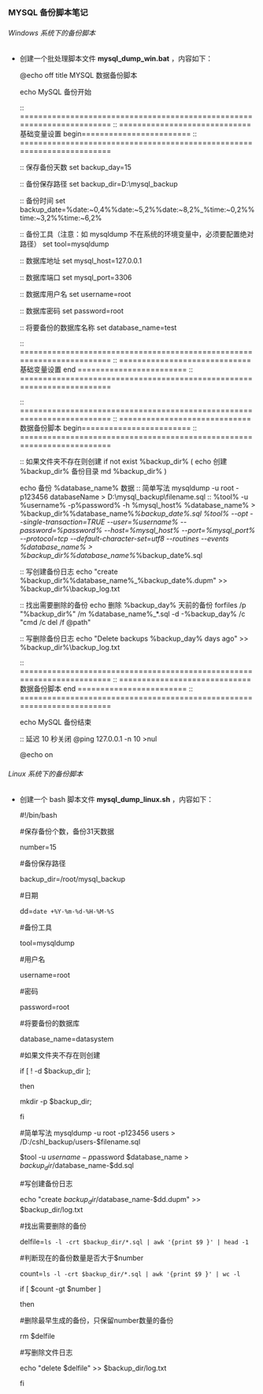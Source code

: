 ### MYSQL 备份脚本笔记

###### Windows 系统下的备份脚本

* 创建一个批处理脚本文件 **mysql_dump_win.bat** ，内容如下：

    @echo off
    title MYSQL 数据备份脚本
    
    echo MySQL 备份开始
    
    :: =======================================================================
    :: =============================基础变量设置 begin========================
    :: =======================================================================
    
    :: 保存备份天数
    set backup_day=15
    
    :: 备份保存路径
    set backup_dir=D:\mysql_backup
    
    :: 备份时间
    set backup_date=%date:~0,4%%date:~5,2%%date:~8,2%_%time:~0,2%%time:~3,2%%time:~6,2%
    
    :: 备份工具（注意：如 mysqldump 不在系统的环境变量中，必须要配置绝对路径）
    set tool=mysqldump
    
    :: 数据库地址
    set mysql_host=127.0.0.1
    
    :: 数据库端口
    set mysql_port=3306
    
    :: 数据库用户名
    set username=root
    
    :: 数据库密码
    set password=root
    
    :: 将要备份的数据库名称
    set database_name=test
    
    :: =======================================================================
    :: =============================基础变量设置 end  ========================
    :: =======================================================================
    
    
    :: =======================================================================
    :: =============================数据备份脚本 begin========================
    :: =======================================================================
    
    :: 如果文件夹不存在则创建
    if not exist %backup_dir% (
    	echo 创建 %backup_dir% 备份目录
    	md %backup_dir%
    )
    
    echo 备份 %database_name% 数据
    :: 简单写法 mysqldump -u root -p123456 databaseName > D:\mysql_backup\filename.sql
    :: %tool% -u %username% -p%password% -h %mysql_host% %database_name% > %backup_dir%\%database_name%_%backup_date%.sql
    %tool% --opt --single-transaction=TRUE --user=%username% --password=%password% --host=%mysql_host% --port=%mysql_port% --protocol=tcp --default-character-set=utf8 --routines --events %database_name% > %backup_dir%\%database_name%_%backup_date%.sql
    
    :: 写创建备份日志
    echo "create %backup_dir%\%database_name%_%backup_date%.dupm" >> %backup_dir%\backup_log.txt
    
    :: 找出需要删除的备份
    echo 删除 %backup_day% 天前的备份
    forfiles /p "%backup_dir%" /m %database_name%_*.sql -d -%backup_day% /c "cmd /c del /f @path"
    
    :: 写删除备份日志
    echo "Delete backups %backup_day% days ago" >> %backup_dir%\backup_log.txt
    
    :: =======================================================================
    :: =============================数据备份脚本 end  ========================
    :: =======================================================================
    
    echo MySQL 备份结束
    
    :: 延迟 10 秒关闭
    @ping 127.0.0.1 -n 10 >nul
    
    @echo on


###### Linux 系统下的备份脚本

* 创建一个 bash 脚本文件 **mysql_dump_linux.sh** ，内容如下：

    #!/bin/bash
    
    #保存备份个数，备份31天数据
    
    number=15
    
    #备份保存路径
    
    backup_dir=/root/mysql_backup
    
    #日期
    
    dd=`date +%Y-%m-%d-%H-%M-%S`
    
    #备份工具
    
    tool=mysqldump
    
    #用户名
    
    username=root
    
    #密码
    
    password=root
    
    #将要备份的数据库
    
    database_name=datasystem
    
    #如果文件夹不存在则创建
    
    if [ ! -d $backup_dir ];
    
    then
    
    mkdir -p $backup_dir;
    
    fi
    
    #简单写法 mysqldump -u root -p123456 users > /D:/cshl_backup/users-$filename.sql
    
    $tool -u $username -p$password $database_name > $backup_dir/$database_name-$dd.sql
    
    #写创建备份日志
    
    echo "create $backup_dir/$database_name-$dd.dupm" >> $backup_dir/log.txt
    
    #找出需要删除的备份
    
    delfile=`ls -l -crt $backup_dir/*.sql | awk '{print $9 }' | head -1`
    
    #判断现在的备份数量是否大于$number
    
    count=`ls -l -crt $backup_dir/*.sql | awk '{print $9 }' | wc -l`
    
    if [ $count -gt $number ]
    
    then
    
    #删除最早生成的备份，只保留number数量的备份
    
    rm $delfile
    
    #写删除文件日志
    
    echo "delete $delfile" >> $backup_dir/log.txt
    
    fi

